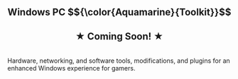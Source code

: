 
<h1 align="center" style="font-size: 150%;">
  Windows PC $${\color{Aquamarine}{Toolkit}}$$
  <br>
</h1>
<h2 align="center" style="font-size: 150%;">
  ★ Coming Soon! ★
</h2>
<br>
  Hardware, networking, and software tools, modifications, and plugins for an enhanced Windows experience for gamers.
</p>
